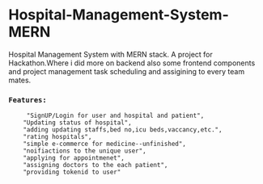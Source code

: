 # Hospital-Management-System-MERN
Hospital Management System with MERN stack. A project for Hackathon.Where i did more on backend also some frontend components and project management task scheduling and assigining to every team mates. 

### `Features:`
         "SignUP/Login for user and hospital and patient",
        "Updating status of hospital",
        "adding updating staffs,bed no,icu beds,vaccancy,etc.",
        "rating hospitals",
        "simple e-commerce for medicine--unfinished",
        "noifiactions to the unique user",
        "applying for appointmenet",
        "assigning doctors to the each patient",
        "providing tokenid to user"
